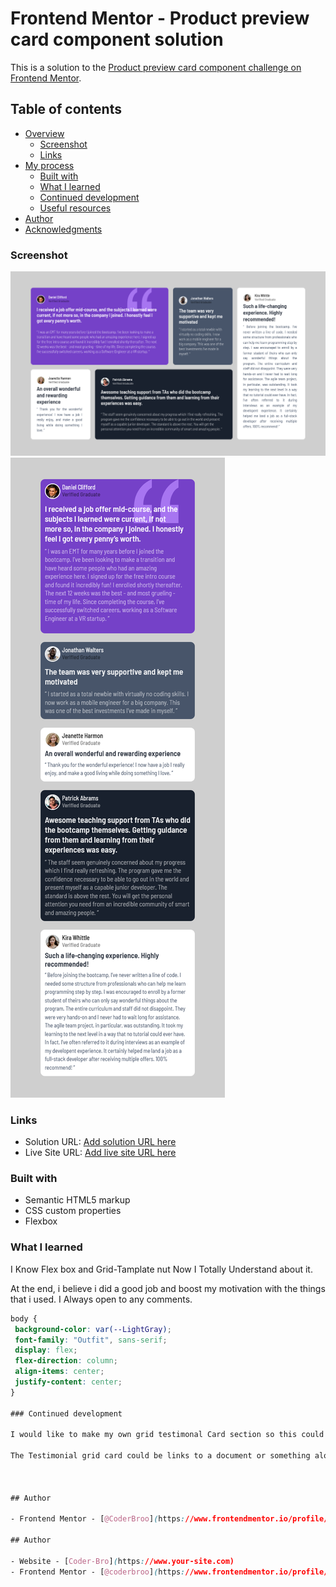 # Frontend Mentor - Product preview card component solution

This is a solution to the [Product preview card component challenge on Frontend Mentor](https://www.frontendmentor.io/challenges/product-preview-card-component-GO7UmttRfa). 

## Table of contents

- [Overview](#overview)
  - [Screenshot](#screenshot)
  - [Links](#links)
- [My process](#my-process)
  - [Built with](#HTML5-CSS3)
  - [What I learned](#what-i-learned)
  - [Continued development](#continued-development)
  - [Useful resources](#useful-resources)
- [Author](#CoderBro)
- [Acknowledgments](#acknowledgments)

### Screenshot

![](./desktop.png)
![](./mobile.png)


### Links

- Solution URL: [Add solution URL here](https://coderrbro.github.io/Product-Card-Component/)
- Live Site URL: [Add live site URL here](https://testimonial-grid-car.netlify.app/)


### Built with

- Semantic HTML5 markup
- CSS custom properties
- Flexbox

### What I learned
I Know Flex box  and Grid-Tamplate nut Now I Totally Understand about it.

At the end, i believe i did a good job and boost my motivation with the things that i used.
I Always open to any comments.
```css
body {
 background-color: var(--LightGray);
 font-family: "Outfit", sans-serif;
 display: flex;
 flex-direction: column;
 align-items: center;
 justify-content: center;
}

### Continued development

I would like to make my own grid testimonal Card section so this could be used as a default template.

The Testimonial grid card could be links to a document or something along those ways. Going to think about something useful that could come in handy.



## Author

- Frontend Mentor - [@CoderBroo](https://www.frontendmentor.io/profile/CoderBroo)

## Author

- Website - [Coder-Bro](https://www.your-site.com)
- Frontend Mentor - [@coderbroo](https://www.frontendmentor.io/profile/yourusername)


